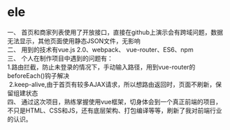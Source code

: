 # ele
一、 首页和商家列表使用了开放接口，直接在github上演示会有跨域问题，数据无法显示，其他页面使用静态JSON文件，无影响
<br/>
二、 用到的技术有vue.js 2.0、webpack、 vue-router、ES6、npm
<br/>
三、 个人在制作项目中遇到的问题有：
<br/>
  1.路由拦截，防止未登录的情况下，手动输入路径，用到vue-router的beforeEach()钩子解决
  <br/>
  2.keep-alive,由于首页有较多AJAX请求，所以想路由返回时，页面不刷新，保留组建状态
  <br/>
四、 通过这次项目，熟练掌握使用vue框架，切身体会到一个真正前端的项目，不只是HTML、CSS和JS，还有底层架构、打包编译等等，刷新了我对前端行业的认识。
